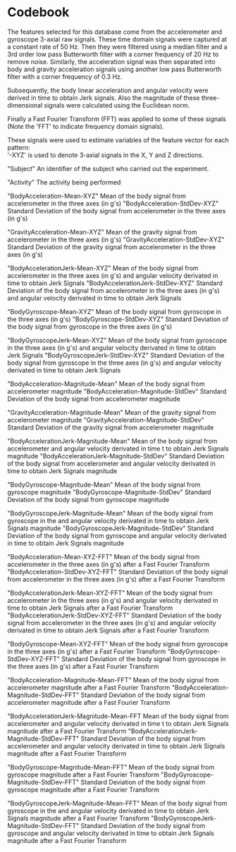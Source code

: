 Codebook
=================

The features selected for this database come from the accelerometer and gyroscope 3-axial raw signals. These time domain signals were captured at a constant rate of 50 Hz. Then they were filtered using a median filter and a 3rd order low pass Butterworth filter with a corner frequency of 20 Hz to remove noise. Similarly, the acceleration signal was then separated into body and gravity acceleration signals using another low pass Butterworth filter with a corner frequency of 0.3 Hz. 

Subsequently, the body linear acceleration and angular velocity were derived in time to obtain Jerk signals. Also the magnitude of these three-dimensional signals were calculated using the Euclidean norm.

Finally a Fast Fourier Transform (FFT) was applied to some of these signals (Note the 'FFT' to indicate frequency domain signals). 

These signals were used to estimate variables of the feature vector for each pattern:  
'-XYZ' is used to denote 3-axial signals in the X, Y and Z directions.

"Subject"																		An identifier of the subject who carried out the experiment.

"Activity"																	The activity being performed

"BodyAcceleration-Mean-XYZ"                 Mean of the body signal from accelerometer in the three axes (in g's)
"BodyAcceleration-StdDev-XYZ"               Standard Deviation of the body signal from accelerometer in the three axes (in g's)

"GravityAcceleration-Mean-XYZ"              Mean of the gravity signal from accelerometer in the three axes (in g's)
"GravityAcceleration-StdDev-XYZ"            Standard Deviation of the gravity signal from accelerometer in the three axes (in g's)

"BodyAccelerationJerk-Mean-XYZ"             Mean of the body signal from accelerometer in the three axes (in g's) and angular velocity 																							derivated in time to obtain Jerk Signals
"BodyAccelerationJerk-StdDev-XYZ"           Standard Deviation of the body signal from accelerometer in the three axes (in g's) and 																								angular velocity derivated in time to obtain Jerk Signals

"BodyGyroscope-Mean-XYZ"                    Mean of the body signal from gyroscope in the three axes (in g's)
"BodyGyroscope-StdDev-XYZ"                  Standard Deviation of the body signal from gyroscope in the three axes (in g's)

"BodyGyroscopeJerk-Mean-XYZ"                Mean of the body signal from gyroscope in the three axes (in g's) and angular velocity                                                 derivated in time to obtain Jerk Signals
"BodyGyroscopeJerk-StdDev-XYZ"              Standard Deviation of the body signal from gyroscope in the three axes (in g's) and angular                                            velocity derivated in time to obtain Jerk Signals

"BodyAcceleration-Magnitude-Mean"           Mean of the body signal from accelerometer magnitude
"BodyAcceleration-Magnitude-StdDev"         Standard Deviation of the body signal from accelerometer magnitude

"GravityAcceleration-Magnitude-Mean"        Mean of the gravity signal from accelerometer magnitude
"GravityAcceleration-Magnitude-StdDev"      Standard Deviation of the gravity signal from accelerometer magnitude

"BodyAccelerationJerk-Magnitude-Mean"       Mean of the body signal from accelerometer and angular velocity derivated in time t																											to obtain Jerk Signals magnitude
"BodyAccelerationJerk-Magnitude-StdDev"     Standard Deviation of the body signal from accelerometer and angular velocity derivated in 																							time to obtain Jerk Signals magnitude

"BodyGyroscope-Magnitude-Mean"              Mean of the body signal from gyroscope magnitude
"BodyGyroscope-Magnitude-StdDev"            Standard Deviation of the body signal from gyroscope magnitude

"BodyGyroscopeJerk-Magnitude-Mean"          Mean of the body signal  from gyroscope in the and angular velocity derivated in time to 																								obtain Jerk Signals magnitude
"BodyGyroscopeJerk-Magnitude-StdDev"        Standard Deviation of the body signal from gyroscope and angular velocity derivated in time 																						to obtain Jerk Signals magnitude

"BodyAcceleration-Mean-XYZ-FFT"             Mean of the body signal from accelerometer in the three axes (in g's) after a Fast Fourier Transform
"BodyAcceleration-StdDev-XYZ-FFT"						Standard Deviation of the body signal from accelerometer in the three axes (in g's) after a Fast Fourier Transform

"BodyAccelerationJerk-Mean-XYZ-FFT"					Mean of the body signal from accelerometer in the three axes (in g's) and angular velocity 																							derivated in time to obtain Jerk Signals after a Fast Fourier Transform
"BodyAccelerationJerk-StdDev-XYZ-FFT"				Standard Deviation of the body signal from accelerometer in the three axes (in g's) and 																								angular velocity derivated in time to obtain Jerk Signals after a Fast Fourier Transform

"BodyGyroscope-Mean-XYZ-FFT"								Mean of the body signal from gyroscope in the three axes (in g's) after a Fast Fourier Transform
"BodyGyroscope-StdDev-XYZ-FFT"							Standard Deviation of the body signal from gyroscope in the three axes (in g's) after a Fast Fourier Transform

"BodyAcceleration-Magnitude-Mean-FFT"				Mean of the body signal from accelerometer magnitude after a Fast Fourier Transform
"BodyAcceleration-Magnitude-StdDev-FFT"     Standard Deviation of the body signal from accelerometer magnitude after a Fast Fourier Transform


"BodyAccelerationJerk-Magnitude-Mean-FFT		Mean of the body signal from accelerometer and angular velocity derivated in time t																											to obtain Jerk Signals magnitude after a Fast Fourier Transform
"BodyAccelerationJerk-Magnitude-StdDev-FFT"	Standard Deviation of the body signal from accelerometer and angular velocity derivated 																								in time to obtain Jerk Signals magnitude after a Fast Fourier Transform

"BodyGyroscope-Magnitude-Mean-FFT"					Mean of the body signal from gyroscope magnitude after a Fast Fourier Transform
"BodyGyroscope-Magnitude-StdDev-FFT"				Standard Deviation of the body signal from gyroscope magnitude after a Fast Fourier Transform

"BodyGyroscopeJerk-Magnitude-Mean-FFT"			Mean of the body signal  from gyroscope in the and angular velocity derivated in time to 																								obtain Jerk Signals magnitude after a Fast Fourier Transform
"BodyGyroscopeJerk-Magnitude-StdDev-FFT"		Standard Deviation of the body signal from gyroscope and angular velocity derivated in time 																						to obtain Jerk Signals magnitude after a Fast Fourier Transform
